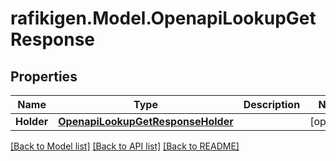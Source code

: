 # rafikigen.Model.OpenapiLookupGetResponse

## Properties

Name | Type | Description | Notes
------------ | ------------- | ------------- | -------------
**Holder** | [**OpenapiLookupGetResponseHolder**](OpenapiLookupGetResponseHolder.md) |  | [optional] 

[[Back to Model list]](../README.md#documentation-for-models) [[Back to API list]](../README.md#documentation-for-api-endpoints) [[Back to README]](../README.md)

